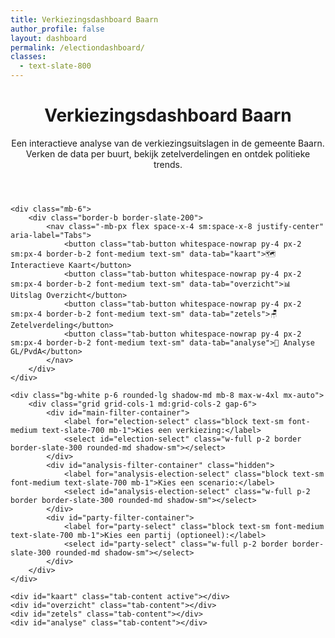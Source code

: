 ```yaml
---
title: Verkiezingsdashboard Baarn
author_profile: false
layout: dashboard
permalink: /electiondashboard/
classes:
  - text-slate-800
---
```


<div class="container mx-auto p-4 md:p-8">
    <header class="mb-8 text-center">
        <h1 class="text-3xl md:text-4xl font-bold text-slate-900">Verkiezingsdashboard Baarn</h1>
        <p class="text-slate-600 mt-2 max-w-2xl mx-auto">Een interactieve analyse van de verkiezingsuitslagen in de gemeente Baarn. Verken de data per buurt, bekijk zetelverdelingen en ontdek politieke trends.</p>
    </header>

    <div class="mb-6">
        <div class="border-b border-slate-200">
            <nav class="-mb-px flex space-x-4 sm:space-x-8 justify-center" aria-label="Tabs">
                <button class="tab-button whitespace-nowrap py-4 px-2 sm:px-4 border-b-2 font-medium text-sm" data-tab="kaart">🗺️ Interactieve Kaart</button>
                <button class="tab-button whitespace-nowrap py-4 px-2 sm:px-4 border-b-2 font-medium text-sm" data-tab="overzicht">📊 Uitslag Overzicht</button>
                <button class="tab-button whitespace-nowrap py-4 px-2 sm:px-4 border-b-2 font-medium text-sm" data-tab="zetels">🪑 Zetelverdeling</button>
                <button class="tab-button whitespace-nowrap py-4 px-2 sm:px-4 border-b-2 font-medium text-sm" data-tab="analyse">🔬 Analyse GL/PvdA</button>
            </nav>
        </div>
    </div>

    <div class="bg-white p-6 rounded-lg shadow-md mb-8 max-w-4xl mx-auto">
        <div class="grid grid-cols-1 md:grid-cols-2 gap-6">
            <div id="main-filter-container">
                <label for="election-select" class="block text-sm font-medium text-slate-700 mb-1">Kies een verkiezing:</label>
                <select id="election-select" class="w-full p-2 border border-slate-300 rounded-md shadow-sm"></select>
            </div>
            <div id="analysis-filter-container" class="hidden">
                <label for="analysis-election-select" class="block text-sm font-medium text-slate-700 mb-1">Kies een scenario:</label>
                <select id="analysis-election-select" class="w-full p-2 border border-slate-300 rounded-md shadow-sm"></select>
            </div>
            <div id="party-filter-container">
                <label for="party-select" class="block text-sm font-medium text-slate-700 mb-1">Kies een partij (optioneel):</label>
                <select id="party-select" class="w-full p-2 border border-slate-300 rounded-md shadow-sm"></select>
            </div>
        </div>
    </div>

    <div id="kaart" class="tab-content active"></div>
    <div id="overzicht" class="tab-content"></div>
    <div id="zetels" class="tab-content"></div>
    <div id="analyse" class="tab-content"></div>
</div>